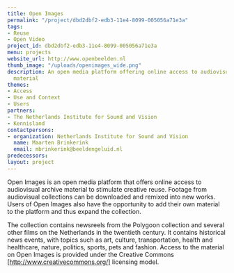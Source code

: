 ```yaml
---
title: Open Images
permalink: "/project/dbd2dbf2-edb3-11e4-8099-005056a71e3a"
tags:
- Reuse
- Open Video
project_id: dbd2dbf2-edb3-11e4-8099-005056a71e3a
menu: projects
website_url: http://www.openbeelden.nl
thumb_image: "/uploads/openimages_wide.png"
description: An open media platform offering online access to audiovisual archive
  material
themes:
- Access
- Use and Context
- Users
partners:
- The Netherlands Institute for Sound and Vision
- Kennisland
contactpersons:
- organization: Netherlands Institute for Sound and Vision
  name: Maarten Brinkerink
  email: mbrinkerink@beeldengeluid.nl
predecessors: 
layout: project
---
```


Open Images is an open media platform that offers online access to audiovisual archive material to stimulate creative reuse. Footage from audiovisual collections can be downloaded and remixed into new works. Users of Open Images also have the opportunity to add their own material to the platform and thus expand the collection.

The collection contains newsreels from the Polygoon collection and several other films on the Netherlands in the twentieth century. It contains historical news events, with topics such as art, culture, transportation, health and healthcare, nature, politics, sports, pets and fashion. Access to the material on Open Images is provided under the Creative Commons [http://www.creativecommons.org/] licensing model.
